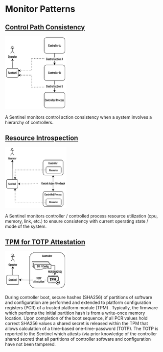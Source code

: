 # Monitor Patterns

## [Control Path Consistency](control-path.sysml)

<img src="images/control-path-consistency.jpg" width="200">

A Sentinel monitors control action consistency when a system involves a hierarchy of controllers.

## [Resource Introspection](res-introspection.sysml)

<img src="images/resource-introspection.jpg" width="200">

A Sentinel monitors controller / controlled process resource utilization (cpu, memory, link, etc.) to ensure consistency with current operating state / mode of the system.

## [TPM for TOTP Attestation](tpm-attestation.sysml)

<img src="images/tpm.jpg" width="200">

During controller boot, secure hashes (SHA256) of partitions of software and configuration are performed and extended to platform configuration registers (PCR) of a trusted platform module (TPM) . Typically, the firmware which performs the initial partition hash is from a write-once memory location. Upon completion of the boot sequence, if all PCR values hold correct SHA256 values a shared secret is released within the TPM that allows calculation of  a time-based one-time-password (TOTP). The TOTP is reported to the Sentinel which attests (via prior  knowledge of the controller shared secret) that all partitions of controller software and configuration have not been tampered.